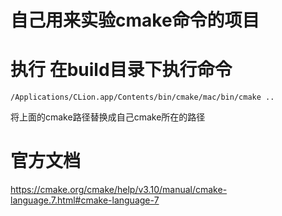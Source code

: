# 自己用来实验cmake命令的项目
# 执行 在build目录下执行命令
```
/Applications/CLion.app/Contents/bin/cmake/mac/bin/cmake ..
```
将上面的cmake路径替换成自己cmake所在的路径

# 官方文档
https://cmake.org/cmake/help/v3.10/manual/cmake-language.7.html#cmake-language-7